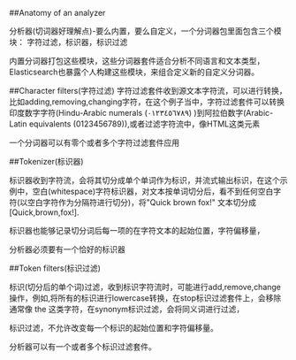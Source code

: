##Anatomy of an analyzer

分析器(切词器好理解点)-要么内置，要么自定义，一个分词器包里面包含三个模块： 字符过滤，标识器，标识过滤

内置分词器打包这些模块，这些分词器套件适合分析不同语言和文本类型，Elasticsearch也暴露个人构建这些模块，来组合定义新的自定义分词器。

##Character filters(字符过滤)
字符过滤套件收到源文本字符流，可以进行转换，比如adding,removing,changing字符，在这个例子当中，字符过滤套件可以转换印度数字字符(Hindu-Arabic numerals (٠‎١٢٣٤٥٦٧٨‎٩‎) )到阿拉伯数字(Arabic-Latin equivalents (0123456789)),或者过滤字符流中，像HTML</b>这类元素  

一个分词器可以有零个或者多个字符过滤套件应用

##Tokenizer(标识器)

标识器收到字符流，会将其切分成单个单词作为标识，并流式输出标识，在这个示例中，空白(whitespace)字符标识器，对文本按单词切分后，看不到任何空白字符(以空白字符作为分隔符进行切分)，将"Quick brown fox!" 文本切分成 [Quick,brown,fox!].

标识器也能够记录切分词后每一项的在字符文本的起始位置，字符偏移量，

分析器必须要有一个恰好的标识器

##Token filters(标识过滤)

标识(切分后的单个词)过滤，收到标识字符流时，可能进行add,remove,change操作，例如,将所有的标识进行lowercase转换，在stop标识过滤套件上，会移除通常像 the 这类字符，在synonym标识过滤，会将同义词进行过滤，

标识过滤，不允许改变每一个标识的起始位置和字符偏移量。

分析器可以有一个或者多个标识过滤套件。